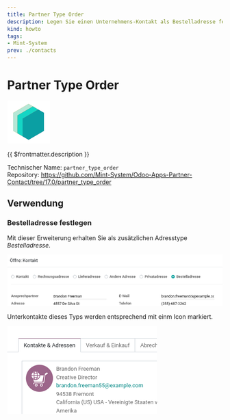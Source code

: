 ```yaml
---
title: Partner Type Order
description: Legen Sie einen Unternehmens-Kontakt als Bestelladresse fest.
kind: howto
tags:
- Mint-System
prev: ./contacts
---
```

# Partner Type Order
![icon_oms_box](attachments/icons_odoo_mint_system.png)

{{ $frontmatter.description }}

Technischer Name: `partner_type_order`\
Repository: <https://github.com/Mint-System/Odoo-Apps-Partner-Contact/tree/17.0/partner_type_order>

## Verwendung

### Bestelladresse festlegen

Mit dieser Erweiterung erhalten Sie als zusätzlichen Adresstype *Bestelladresse*.

![](attachments/Partner%20Type%20Order.png)

Unterkontakte dieses Typs werden entsprechend mit einm Icon markiert.

![](attachments/Partner%20Type%20Order%20Icon.png)
